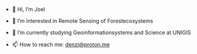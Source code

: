 - 👋 Hi, I’m Joel
- 👀 I’m interested in Remote Sensing of Forestecosystems
- 🌱 I’m currently studying Geoinformationsystems and Science at UNIGIS

- 📫 How to reach me: denzj@proton.me


<!---
denzj2/denzj2 is a ✨ special ✨ repository because its `README.md` (this file) appears on your GitHub profile.
You can click the Preview link to take a look at your changes.
--->
